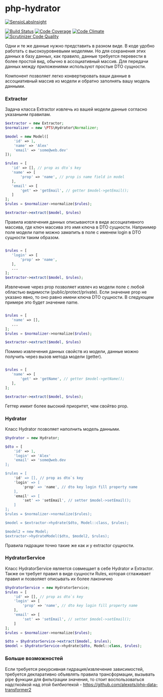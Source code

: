 # php-hydrator

[![SensioLabsInsight](https://insight.sensiolabs.com/projects/de0407d9-12fe-4d3d-a688-9b29b10a0e46/big.png)](https://insight.sensiolabs.com/projects/de0407d9-12fe-4d3d-a688-9b29b10a0e46)

[![Build Status](https://travis-ci.org/alexpts/php-hydrator.svg?branch=master)](https://travis-ci.org/alexpts/php-hydrator)
[![Code Coverage](https://scrutinizer-ci.com/g/alexpts/php-hydrator/badges/coverage.png?b=master)](https://scrutinizer-ci.com/g/alexpts/php-hydrator/?branch=master)
[![Code Climate](https://codeclimate.com/github/alexpts/php-hydrator/badges/gpa.svg)](https://codeclimate.com/github/alexpts/php-hydrator)
[![Scrutinizer Code Quality](https://scrutinizer-ci.com/g/alexpts/php-hydrator/badges/quality-score.png?b=master)](https://scrutinizer-ci.com/g/alexpts/php-hydrator/?branch=master)


Одни и те же данные нужно представить в разном виде. В коде удобно работать с высокоуровневыми моделями. Но для сохранения этих данных в базу данных, как правило, данные требуется перевести в более простой вид, обычно в ассоциативный массив. Для передачи данных между приложениями используют простые DTO сущности.

Компонент позволяет легко конвертировать ваши данные в ассоциативный массив из модели и обратно заполнять вашу модель данными.

### Extractor
Задача класса Extractor извлечь из вашей модели данные согласно указанынм правилам.

```php
$extractor = new Extractor;
$normalizer = new \PTS\Hydrator\Normalizer;

$model = new Model([
    'id' => 1,
    'name' => 'Alex'
    'email' => 'some@web.dev'
]);

$rules = [
   'id' => [], // prop as dto`s key
   'name' => [
	   'prop' => 'name', // prop is name field in model
   ],
   'email' => [
	   'get' => 'getEmail', // getter $model->getEmail();
   ]
];
$rules = $normalizer->normalize($rules);

$extractor->extract($model, $rules)
```

Правила извлечения данных описываются в виде ассоциативного массива, где ключ массива это имя ключа в DTO сущности.
Наприимер поле модели name можно замапить в поле с именем login в DTO сущности таким образом.

```php

$rules = [
   'login' => [
	   'prop' => 'name',
   ],
   ...
];
$extractor->extract($model, $rules);
```

Извлечение через prop позволяет извлеч из модели поле с любой областью видимости (public/protect/private).
Если значение prop не указано явно, то оно равно имени ключа DTO сущности. В следующем примере это будет значение name.
```php

$rules = [
   'name' => [],
   ...
];
$rules = $normalizer->normalize($rules);

$extractor->extract($model, $rules)
```

Помимо извлечения данных свойств из модели, данные можно получить через вызов метода модели (getter).
```php

$rules = [
   'name' => [
	   'get' => 'getName', // getter $model->getName();
   ],
];

$extractor->extract($model, $rules);
```

Геттер имеит более высокий приоритет, чем свойтво prop.


### Hydrator
Класс Hydrator позволяет наполнить модель данными.


```php
$hydrator = new Hydrator;

$dto = [
    'id' => 1,
    'login' => 'Alex'
    'email' => 'some@web.dev
];

$rules = [
	'id' => [], // prop as dto`s key
	'login' => [
		'prop' => 'name', // dto key login fill property name
	],
	'email' => [
		'set' => 'setEmail', // setter $model->setEmail();
	]
];
$rules = $normalizer->normalize($rules);

$model = $extractor->hydrate($dto, Model::class, $rules);

$model2 = new Model;
$extractor->hydrateModel($dto, $model2, $rules);
```

Правила гидрации точно такие же как и у extractor сущности.


### HydratorService

Класс HydratorService является совмещает в себе Hydrator и Extractor.
Также он требует правил в виде сущности Rules, которая сглаживает правил и позволяет описывать их более лаконично

```php
$hydratorService = new HydratorService;
$rules = [
    'id' => [], // prop as dto`s key
    'login' => [
        'prop' => 'name', // dto key login fill property name
    ],
    'email' => [
        'set' => 'setEmail', // setter $model->setEmail();
    ]
];
$rules = $normalizer->normalize($rules);

$dto = $hydratorService->extract($model, $rules);
$model = $hydratorService->hydrate($dto, Model::class, $rules);
```

### Больше возможностей

Если требуется рекурсивная гидрация/извлечение зависимостей, требуется декларативно объявлять правила трансформации,
вызывать pipe функции для фильтрации значения, то стоит воспользоваться надсткойкой над этой билбиотекой - https://github.com/alexpts/php-data-transformer2

